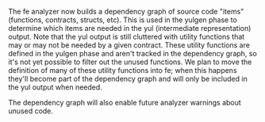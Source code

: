 The fe analyzer now builds a dependency graph of source code "items" (functions, contracts, structs, etc).
This is used in the yulgen phase to determine which items are needed in the yul (intermediate representation)
output. Note that the yul output is still cluttered with utility functions that may or may not be needed by
a given contract. These utility functions are defined in the yulgen phase and aren't tracked in the dependency
graph, so it's not yet possible to filter out the unused functions. We plan to move the definition of many
of these utility functions into fe; when this happens they'll become part of the dependency graph and will only
be included in the yul output when needed.

The dependency graph will also enable future analyzer warnings about unused code.

